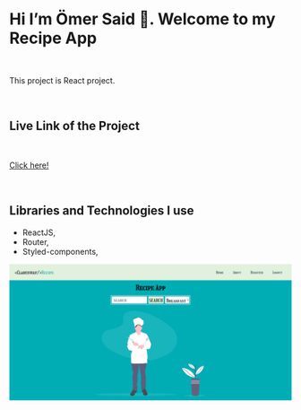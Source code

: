 
<h1>Hi I’m Ömer Said 👋. Welcome to my Recipe App</h1>

<br>

<p>This project is React project.</p>

<br>

<h2>Live Link of the Project</h2>

<br>

[Click here!](https://osb-recipe-app.netlify.app/)

<br>

<h2>Libraries and Technologies I use</h2>

* ReactJS,
* Router,
* Styled-components,


![MovieApp](https://github.com/omersb/Recipe-App/blob/master/recipe-app.png?raw=true)
